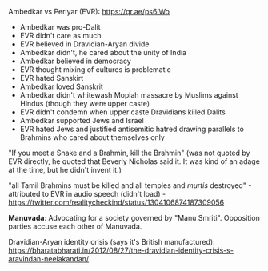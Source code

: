 Ambedkar vs Periyar (EVR): https://qr.ae/ps6lWo


- Ambedkar was pro-Dalit
- EVR didn't care as much
- EVR believed in Dravidian-Aryan divide
- Ambedkar didn't, he cared about the unity of India
- Ambedkar believed in democracy
- EVR thought mixing of cultures is problematic
- EVR hated Sanskirt
- Ambedkar loved Sanskrit
- Ambedkar didn't whitewash Moplah massacre by Muslims against Hindus (though they were upper caste)
- EVR didn't condemn when upper caste Dravidians killed Dalits
- Ambedkar supported Jews and Israel
- EVR hated Jews and justified antisemitic hatred drawing parallels to Brahmins who cared about themselves only

"If you meet a Snake and a Brahmin, kill the Brahmin" (was not quoted by EVR directly, he quoted that Beverly Nicholas said it. It was kind of an adage at the time, but he didn't invent it.)

"all Tamil Brahmins must be killed and all temples and _murtis_ destroyed" - attributed to EVR in audio speech (didn't load) - https://twitter.com/realitycheckind/status/1304106874187309056

**Manuvada**: Advocating for a society governed by "Manu Smriti". Opposition parties accuse each other of Manuvada.

Dravidian-Aryan identity crisis (says it's British manufactured): https://bharatabharati.in/2012/08/27/the-dravidian-identity-crisis-s-aravindan-neelakandan/